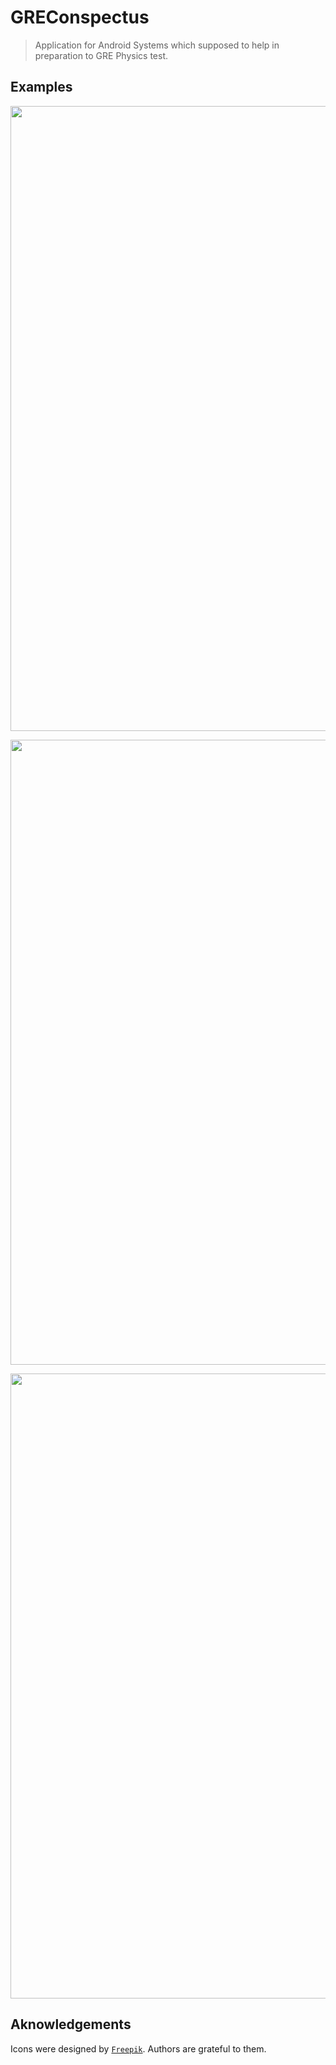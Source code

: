# GREConspectus

> Application for Android Systems which supposed to help in preparation to GRE Physics test.

## Examples

<p align="center">
  <img src="math1.gif?raw=true" width="1000px">
</p>

<p align="center">
  <img src="math2.gif?raw=true" width="1000px">
</p>

<p align="center">
  <img src="mechanics.gif?raw=true" width="1000px"/>
</p>

## Aknowledgements

Icons were designed by <a href="https://www.freepik.com/" target="_blank">`Freepik`</a>. Authors are grateful to them.

